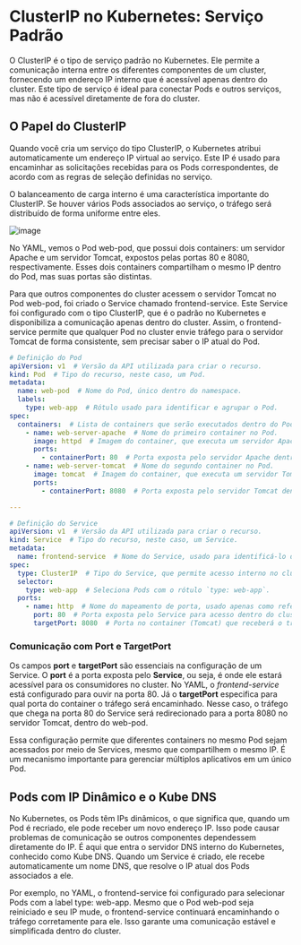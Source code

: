 # ClusterIP no Kubernetes: Serviço Padrão

O ClusterIP é o tipo de serviço padrão no Kubernetes. Ele permite a comunicação interna entre os diferentes componentes de um cluster, fornecendo um endereço IP interno que é acessível apenas dentro do cluster. Este tipo de serviço é ideal para conectar Pods e outros serviços, mas não é acessível diretamente de fora do cluster.

## O Papel do ClusterIP

Quando você cria um serviço do tipo ClusterIP, o Kubernetes atribui automaticamente um endereço IP virtual ao serviço. Este IP é usado para encaminhar as solicitações recebidas para os Pods correspondentes, de acordo com as regras de seleção definidas no serviço.

O balanceamento de carga interno é uma característica importante do ClusterIP. Se houver vários Pods associados ao serviço, o tráfego será distribuído de forma uniforme entre eles.

![image](https://github.com/user-attachments/assets/d7893e1c-4378-4c7e-b145-4ec4f6e2c583)

No YAML, vemos o Pod web-pod, que possui dois containers: um servidor Apache e um servidor Tomcat, expostos pelas portas 80 e 8080, respectivamente. 
Esses dois containers compartilham o mesmo IP dentro do Pod, mas suas portas são distintas.

Para que outros componentes do cluster acessem o servidor Tomcat no Pod web-pod, foi criado o Service chamado frontend-service. 
Este Service foi configurado com o tipo ClusterIP, que é o padrão no Kubernetes e disponibiliza a comunicação apenas dentro do cluster. 
Assim, o frontend-service permite que qualquer Pod no cluster envie tráfego para o servidor Tomcat de forma consistente, sem precisar saber o IP atual do Pod.

```yaml
# Definição do Pod
apiVersion: v1  # Versão da API utilizada para criar o recurso.
kind: Pod  # Tipo do recurso, neste caso, um Pod.
metadata:
  name: web-pod  # Nome do Pod, único dentro do namespace.
  labels:
    type: web-app  # Rótulo usado para identificar e agrupar o Pod.
spec:
  containers:  # Lista de containers que serão executados dentro do Pod.
    - name: web-server-apache  # Nome do primeiro container no Pod.
      image: httpd  # Imagem do container, que executa um servidor Apache.
      ports:
        - containerPort: 80  # Porta exposta pelo servidor Apache dentro do container.
    - name: web-server-tomcat  # Nome do segundo container no Pod.
      image: tomcat  # Imagem do container, que executa um servidor Tomcat.
      ports:
        - containerPort: 8080  # Porta exposta pelo servidor Tomcat dentro do container.

---

# Definição do Service
apiVersion: v1  # Versão da API utilizada para criar o recurso.
kind: Service  # Tipo do recurso, neste caso, um Service.
metadata:
  name: frontend-service  # Nome do Service, usado para identificá-lo dentro do namespace.
spec:
  type: ClusterIP  # Tipo do Service, que permite acesso interno no cluster.
  selector:
    type: web-app  # Seleciona Pods com o rótulo `type: web-app`.
  ports:
    - name: http  # Nome do mapeamento de porta, usado apenas como referência.
      port: 80  # Porta exposta pelo Service para acesso dentro do cluster.
      targetPort: 8080  # Porta no container (Tomcat) que receberá o tráfego encaminhado pelo Service.
```



### Comunicação com Port e TargetPort

Os campos **port** e **targetPort** são essenciais na configuração de um Service. 
O **port** é a porta exposta pelo **Service**, ou seja, é onde ele estará acessível para os consumidores no cluster. 
No YAML, o *frontend-service* está configurado para ouvir na porta 80. 
Já o **targetPort** especifica para qual porta do container o tráfego será encaminhado. 
Nesse caso, o tráfego que chega na porta 80 do Service será redirecionado para a porta 8080 no servidor Tomcat, dentro do web-pod.

Essa configuração permite que diferentes containers no mesmo Pod sejam acessados por meio de Services, mesmo que compartilhem o mesmo IP. 
É um mecanismo importante para gerenciar múltiplos aplicativos em um único Pod.

## Pods com IP Dinâmico e o Kube DNS

No Kubernetes, os Pods têm IPs dinâmicos, o que significa que, quando um Pod é recriado, ele pode receber um novo endereço IP. Isso pode causar problemas de comunicação se outros componentes dependessem diretamente do IP. É aqui que entra o servidor DNS interno do Kubernetes, conhecido como Kube DNS. Quando um Service é criado, ele recebe automaticamente um nome DNS, que resolve o IP atual dos Pods associados a ele.

Por exemplo, no YAML, o frontend-service foi configurado para selecionar Pods com a label type: web-app. Mesmo que o Pod web-pod seja reiniciado e seu IP mude, o frontend-service continuará encaminhando o tráfego corretamente para ele. Isso garante uma comunicação estável e simplificada dentro do cluster.


